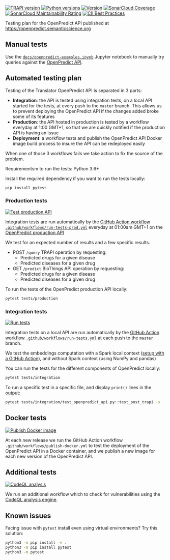 [![TRAPI version](https://img.shields.io/badge/TRAPI-v1.0.0-blueviolet)](https://github.com/NCATSTranslator/ReasonerAPI) [![Python versions](https://img.shields.io/pypi/pyversions/openpredict)](https://pypi.org/project/openpredict) [![Version](https://img.shields.io/pypi/v/openpredict)](https://pypi.org/project/openpredict) [![SonarCloud Coverage](https://sonarcloud.io/api/project_badges/measure?project=MaastrichtU-IDS_translator-openpredict&metric=coverage)](https://sonarcloud.io/dashboard?id=MaastrichtU-IDS_translator-openpredict) [![SonarCloud Maintainability Rating](https://sonarcloud.io/api/project_badges/measure?project=MaastrichtU-IDS_translator-openpredict&metric=sqale_rating)](https://sonarcloud.io/dashboard?id=MaastrichtU-IDS_translator-openpredict) [![CII Best  Practices](https://bestpractices.coreinfrastructure.org/projects/4382/badge)](https://bestpractices.coreinfrastructure.org/projects/4382)

Testing plan for the OpenPredict API published at https://openpredict.semanticscience.org

## Manual tests

Use the [`docs/openpredict-examples.ipynb`](https://github.com/MaastrichtU-IDS/translator-openpredict/blob/master/docs/openpredict-examples.ipynb) Jupyter notebook to manually try queries against the [OpenPredict API](https://openpredict.semanticscience.org).

## Automated testing plan

Testing of the Translator OpenPredict API is separated in 3 parts:

- **Integration**: the API is tested using integration tests, on a local API started for the tests, at every push to the `master` branch. This allows us to prevent deploying the OpenPredict API if the changes added broke some of its features
- **Production**: the API hosted in production is tested by a workflow everyday at 1:00 GMT+1, so that we are quickly notified if the production API is having an issue
- **Deployment**: a workflow tests and publish the OpenPredict API Docker image build process to insure the API can be redeployed easily

When one of those 3 workflows fails we take action to fix the source of the problem.

Requirementsm to run the tests: Python 3.6+

Install the required dependency if you want to run the tests locally:

```bash
pip install pytest
```

### Production tests

[![Test production API](https://github.com/MaastrichtU-IDS/translator-openpredict/workflows/Test%20production%20API/badge.svg)](https://github.com/MaastrichtU-IDS/translator-openpredict/actions?query=workflow%3A%22Test+production+API%22)

Integration tests are run automatically by the [GitHub Action workflow `.github/workflows/run-tests-prod.yml`](https://github.com/MaastrichtU-IDS/translator-openpredict/actions?query=workflow%3A%22Run+tests%22) everyday at 01:00am GMT+1 on the [OpenPredict production API](https://openpredict.semanticscience.org)

We test for an expected number of results and a few specific results.

* POST `/query` TRAPI operation by requesting:
  * Predicted drugs for a given disease
  * Predicted diseases for a given drug
* GET `/predict` BioThings API operation by requesting:
  * Predicted drugs for a given disease
  * Predicted diseases for a given drug

To run the tests of the OpenPredict production API locally:

```bash
pytest tests/production
```

### Integration tests

 [![Run tests](https://github.com/MaastrichtU-IDS/translator-openpredict/workflows/Run%20tests/badge.svg)](https://github.com/MaastrichtU-IDS/translator-openpredict/actions?query=workflow%3A%22Run+tests%22) 

Integration tests on a local API are run automatically by the [GitHub Action workflow `.github/workflows/run-tests.yml`](https://github.com/MaastrichtU-IDS/translator-openpredict/actions?query=workflow%3A%22Run+tests%22) at each push to the `master` branch.

We test the embeddings computation with a Spark local context ([setup with a GitHub Action](https://github.com/marketplace/actions/setup-apache-spark)), and without Spark context (using NumPy and pandas)

You can run the tests for the different components of OpenPredict locally:

```bash
pytest tests/integration
```

To run a specific test in a specific file, and display `print()` lines in the output:

```bash
pytest tests/integration/test_openpredict_api.py::test_post_trapi -s
```

## Docker tests

[![Publish Docker image](https://github.com/MaastrichtU-IDS/translator-openpredict/workflows/Publish%20Docker%20image/badge.svg)](https://github.com/MaastrichtU-IDS/translator-openpredict/actions?query=workflow%3A%22Publish+Docker+image%22)

At each new release we run the GitHub Action workflow `.github/workflows/publish-docker.yml` to test the deployment of the OpenPredict API in a Docker container, and we publish a new image for each new version of the OpenPredict API.

## Additional tests

[![CodeQL analysis](https://github.com/MaastrichtU-IDS/translator-openpredict/workflows/CodeQL%20analysis/badge.svg)](https://github.com/MaastrichtU-IDS/translator-openpredict/actions?query=workflow%3A%22CodeQL+analysis%22)

We run an additional workflow which to check for vulnerabilities using the [CodeQL analysis engine](https://securitylab.github.com/tools/codeql).

## Known issues

Facing issue with `pytest` install even using virtual environments? Try this solution:

```bash
python3 -m pip install -e .
python3 -m pip install pytest
python3 -m pytest
```
